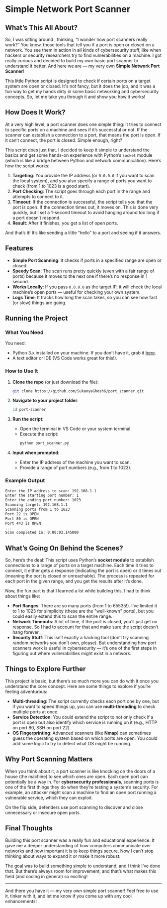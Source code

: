 # Simple Network Port Scanner

## What’s This All About?

So, I was sitting around , thinking, “I wonder how port scanners really work?” You know, those tools that tell you if a port is open or closed on a network. You see them in action in all kinds of cybersecurity stuff, like when hackers or security researchers try to find vulnerabilities on a machine. I got really curious and decided to build my own basic port scanner to understand it better. And here we are — my very own **Simple Network Port Scanner**!

This little Python script is designed to check if certain ports on a target system are open or closed. It's not fancy, but it does the job, and it was a fun way to get my hands dirty in some basic networking and cybersecurity concepts. So, let me take you through it and show you how it works!

## How Does It Work?

At a very high level, a port scanner does one simple thing: it tries to connect to specific ports on a machine and sees if it’s successful or not. If the scanner can establish a connection to a port, that means the port is open. If it can’t connect, the port is closed. Simple enough, right?

This script does just that. I decided to keep it simple to understand the basics and get some hands-on experience with Python’s `socket` module (which is like a bridge between Python and network communication). Here’s how the script works:

1. **Targeting**: You provide the IP address (or `0.0.0.0` if you want to scan the local system), and you also specify a range of ports you want to check (from 1 to 1023 is a good start).
2. **Port Checking**: The script goes through each port in the range and attempts to connect to it.
3. **Timeout**: If the connection is successful, the script tells you that the port is open. If the connection times out, it moves on. This is done very quickly, but I set a 1-second timeout to avoid hanging around too long if a port doesn’t respond.
4. **Result**: After it finishes, you get a list of open ports.

And that’s it! It’s like sending a little “hello” to a port and seeing if it answers.

## Features

- **Simple Port Scanning**: It checks if ports in a specified range are open or closed.
- **Speedy Scan**: The scan runs pretty quickly (even with a fair range of ports) because it moves to the next one if there’s no response in 1 second.
- **Works Locally**: If you pass `0.0.0.0` as the target IP, it will check the local machine’s open ports — useful for checking your own system.
- **Logs Time**: It tracks how long the scan takes, so you can see how fast (or slow) things are going.

## Running the Project

### What You Need

You need:
- Python 3.x installed on your machine. If you don’t have it, grab it [here](https://www.python.org/downloads/).
- A text editor or IDE (VS Code works great for this!).

### How to Use It

1. **Clone the repo** (or just download the file):
   ```bash
   git clone https://github.com/SukanyaGhosh6/port_scanner.git
   ```

2. **Navigate to your project folder**:
   ```bash
   cd port-scanner
   ```

3. **Run the script**:
   - Open the terminal in VS Code or your system terminal.
   - Execute the script:
     ```bash
     python port_scanner.py
     ```

4. **Input when prompted**:
   - Enter the IP address of the machine you want to scan.
   - Provide a range of port numbers (e.g., from 1 to 1023).

### Example Output

```bash
Enter the IP address to scan: 192.168.1.1
Enter the starting port number: 1
Enter the ending port number: 1023
Scanning target: 192.168.1.1
Scanning ports from 1 to 1023
Port 22 is OPEN
Port 80 is OPEN
Port 443 is OPEN
...
Scan completed in: 0:00:03.145000
```

## What’s Going On Behind the Scenes?

So, here’s the deal: This script uses Python’s **socket module** to establish connections to a range of ports on a target machine. Each time it tries to connect, it either gets a response (indicating the port is open) or it times out (meaning the port is closed or unreachable). The process is repeated for each port in the given range, and you get the results after it’s done.

Now, the fun part is that I learned a lot while building this. I had to think about things like:
- **Port Ranges**: There are so many ports (from 1 to 65535!). I’ve limited it to 1 to 1023 for simplicity (these are the "well-known" ports), but you could easily extend this to scan the entire range.
- **Network Timeouts**: A lot of time, if the port is closed, you’ll just get no response. So I had to account for that and make sure the script doesn’t hang forever.
- **Security Stuff**: This isn’t exactly a hacking tool (don’t try scanning random networks you don’t own, please). But understanding how port scanners work is useful in cybersecurity — it’s one of the first steps in figuring out where vulnerabilities might exist in a network.

## Things to Explore Further

This project is basic, but there’s so much more you can do with it once you understand the core concept. Here are some things to explore if you’re feeling adventurous:

- **Multi-threading**: The script currently checks each port one by one, but if you want to speed things up, you can use **multi-threading** to check multiple ports at once.
- **Service Detection**: You could extend the script to not only check if a port is open but also identify which service is running on it (e.g., HTTP on port 80, SSH on port 22).
- **OS Fingerprinting**: Advanced scanners (like **Nmap**) can sometimes guess the operating system based on which ports are open. You could add some logic to try to detect what OS might be running.

## Why Port Scanning Matters

When you think about it, a port scanner is like knocking on the doors of a house (the machine) to see which ones are open. Each open port can potentially be a way in. For **cybersecurity professionals**, scanning ports is one of the first things they do when they’re testing a system’s security. For example, an attacker might scan a machine to find an open port running a vulnerable service, which they can exploit.

On the flip side, defenders use port scanning to discover and close unnecessary or insecure open ports.

## Final Thoughts

Building this port scanner was a really fun and educational experience. It gave me a deeper understanding of how computers communicate over networks and how important it is to keep things secure. Now I can’t stop thinking about ways to expand it or make it more robust.

The goal was to build something simple to understand, and I think I’ve done that. But there’s always room for improvement, and that’s what makes this field (and coding in general) so exciting!

---

And there you have it — my very own simple port scanner! Feel free to use it, tinker with it, and let me know if you come up with any cool enhancements!

